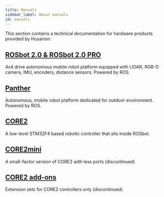 ```yaml
---
title: Manuals
sidebar_label: About manuals
id: manuals
---
```


This section contains a technical documentation for hardware products provided by Husarion:

## [ROSbot 2.0 & ROSbot 2.0 PRO](https://husarion.com/manuals/rosbot/) ##

4x4 drive autonomous mobile robot platform equipped with LIDAR, RGB-D camera, IMU, encoders, distance sensors. Powered by ROS.

## [Panther](https://husarion.com/manuals/panther/) ##

Autonomous, mobile robot platform dedicated for outdoor environment. Powered by ROS.

## [CORE2](https://husarion.com/manuals/core2/) ##

A low-level STM32F4 based robotic controller that sits inside ROSbot.

## [CORE2mini](https://husarion.com/manuals/core2mini/) ##

A small-factor version of CORE2 with less ports (discontinued)

## [CORE2 add-ons](https://husarion.com/manuals/core2-add-ons/) ##

Extension sets for CORE2 controllers only (discontinued)